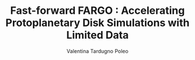 ---
paperId: 27
author: Valentina Tardugno Poleo
publicationauthor: Tardugno Poleo, V.
title: "Fast-forward FARGO : Accelerating Protoplanetary Disk Simulations with Limited Data"
pdf: Valentina_Tardugno_Poleo.pdf
poster: --
pitch: --
type: --
topic: 
subtopic: 
link: https://research.latinxinai.org/papers/icml/2024/pdf/Valentina_Tardugno_Poleo.pdf
conference: icml
year: 2024
tags: icml-2024
location: Vienna, Austria
---